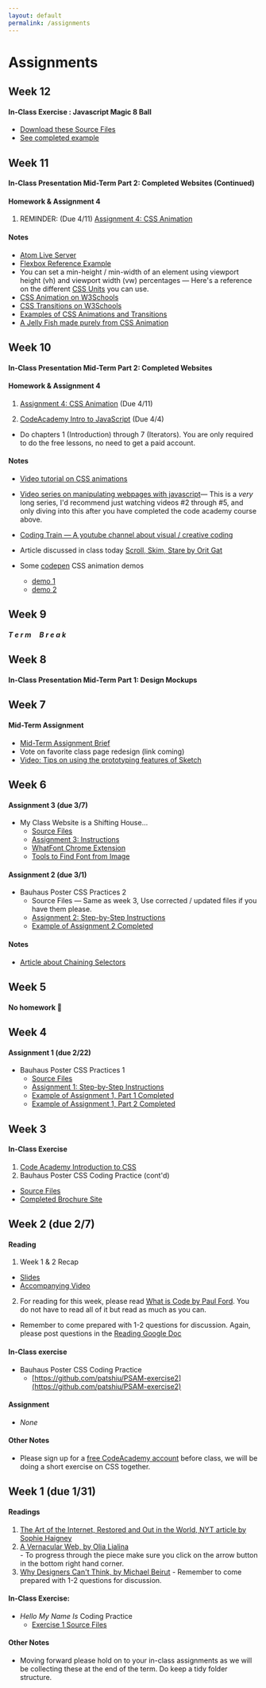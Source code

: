 ```yaml
---
layout: default
permalink: /assignments
---
```


# Assignments

## Week 12
#### In-Class Exercise : **Javascript Magic 8 Ball**
 * [Download these Source Files](https://www.dropbox.com/s/i8ndcko4ydxg1zt/eight-ball.zip?dl=0)
 * [See completed example](https://patshiu.github.io/PSAM-8-ball/)

## Week 11
#### In-Class Presentation **Mid-Term Part 2: Completed Websites** (Continued)

#### Homework & Assignment 4
  1. REMINDER: (Due 4/11) [Assignment 4: CSS Animation](https://docs.google.com/document/d/1Ra-fz6WSfs1qONAKKDtghv_2DB-mVOxBLM3u6KIvzS8/edit?usp=sharing)

#### Notes
  * [Atom Live Server](https://atom.io/packages/atom-live-server)
  * [Flexbox Reference Example](https://www.dropbox.com/sh/ql5736x8fwx0sba/AABxlmUGm4ZSw__B2kwVrF_6a?dl=0)
  * You can set a min-height / min-width of an element using viewport height (vh) and viewport width (vw) percentages — Here's a reference on the different [CSS Units](https://www.w3schools.com/cssref/css_units.asp) you can use.
  * [CSS Animation on W3Schools](https://www.w3schools.com/css/css3_animations.asp)
  * [CSS Transitions on W3Schools](https://www.w3schools.com/css/css3_transitions.asp)
  * [Examples of CSS Animations and Transitions](https://www.dropbox.com/sh/m7g8vbilqg1hlmx/AADXZuoPMkAn0CMCFz35VJqTa?dl=0)
  * [A Jelly Fish made purely from CSS Animation](https://codepen.io/FabioG/pen/QjLreK)


## Week 10
#### In-Class Presentation **Mid-Term Part 2: Completed Websites**
#### Homework & Assignment 4
  1. [Assignment 4: CSS Animation](https://docs.google.com/document/d/1Ra-fz6WSfs1qONAKKDtghv_2DB-mVOxBLM3u6KIvzS8/edit?usp=sharing) (Due 4/11)

  2. [CodeAcademy Intro to JavaScript](https://www.codecademy.com/courses/introduction-to-javascript/lessons/introduction-to-javascript) (Due 4/4)

  * Do chapters 1 (Introduction) through 7 (Iterators). You are only required to do the free lessons, no need to get a paid account.

#### Notes
  * [Video tutorial on CSS animations](https://www.youtube.com/watch?v=zHUpx90NerM)


  * [Video series on manipulating webpages with javascript](https://www.youtube.com/watch?v=FIORjGvT0kk)— This is a *very* long series, I'd recommend just watching videos \#2 through \#5, and only diving into this after you have completed the code academy course above.

  * [Coding Train — A youtube channel about visual / creative coding](https://www.youtube.com/channel/UCvjgXvBlbQiydffZU7m1_aw)

  * Article discussed in class today [Scroll, Skim, Stare by Orit Gat](http://oritgat.com/Scroll-Skim-Stare)

  * Some [codepen](https://codepen.io/) CSS animation demos
    * [demo 1](https://codepen.io/valhead/pen/htmKk)
    * [demo 2](https://codepen.io/strapro/pen/dIqAH)

## Week 9
#### *T e r m &nbsp;&nbsp;&nbsp; B r e a k*

## Week 8
#### In-Class Presentation **Mid-Term Part 1: Design Mockups**

## Week 7
#### Mid-Term Assignment
  * [Mid-Term Assignment Brief](https://docs.google.com/document/d/1gAPEREJi9TmMN2gJ8vBseBXAixjpk81pVqffzPCmUfA/edit?usp=sharing)
  * Vote on favorite class page redesign (link coming)
  * [Video: Tips on using the prototyping features of Sketch](https://www.youtube.com/watch?v=hE0dycKVCbI)


## Week 6
#### Assignment 3 (due 3/7)
* My Class Website is a Shifting House...
  * [Source Files](https://www.dropbox.com/s/1z8b28ze58v8n7l/Assignment%203.zip?dl=0)
  * [Assignment 3: Instructions](https://docs.google.com/document/d/1gUbhtLcv_v1Rd0b7BgwcJf5Cc6o-HBG9KoUomlUcMdk/edit?usp=sharing)
  * [WhatFont Chrome Extension](https://chrome.google.com/webstore/detail/whatfont/jabopobgcpjmedljpbcaablpmlmfcogm?hl=en)
  * [Tools to Find Font from Image](https://medium.com/@singh.rajinder/top-5-free-tools-to-identify-a-font-from-image-get-your-favorite-fonts-c0e2bb1395e0)

#### Assignment 2 (due 3/1)
* Bauhaus Poster CSS Practices 2
  * Source Files — Same as week 3, Use corrected / updated files if you have them please.
  * [Assignment 2: Step-by-Step Instructions](https://docs.google.com/document/d/1oU7tj7hXTf3xeO2fUdr_nV4E_dKtsnx1Uk6bTIHdOqs/edit?usp=sharing)
  * [Example of Assignment 2 Completed](https://patshiu.github.io/PSAM-exercise2-done/)

#### Notes
 * [Article about Chaining Selectors](https://css-tricks.com/multiple-class-id-selectors/)

## Week 5
#### No homework 🎉

## Week 4
#### Assignment 1 (due 2/22)
 * Bauhaus Poster CSS Practices 1
   * [Source Files](https://github.com/patshiu/PSAM-exercise2)
   * [Assignment 1: Step-by-Step Instructions](https://docs.google.com/document/d/1GWJ0zcIxQFyx7Iahg4i3unxbnNRZKNJWe99W65e5rqM/edit?usp=sharing)
   * [Example of Assignment 1, Part 1 Completed](https://patshiu.github.io/PSAM-exercise2-text/)
   * [Example of Assignment 1, Part 2 Completed](https://patshiu.github.io/PSAM-exercise2-layout/)


## Week 3
#### In-Class Exercise
1. [Code Academy Introduction to CSS](https://www.codecademy.com/learn)
2. Bauhaus Poster CSS Coding Practice (cont'd)
  * [Source Files](https://github.com/patshiu/PSAM-exercise2)
  * [Completed Brochure Site](https://patshiu.github.io/PSAM-exercise2-done/)


## Week 2 (due 2/7)
#### Reading
  1. Week 1 & 2 Recap  
  - [Slides](https://drive.google.com/open?id=1IWJTn0dAQouSpyQqri9oyLx7OdAkkBGh8jUeL2Yf0r8)  
  - [Accompanying Video](https://drive.google.com/open?id=1dn8gM1z5VM1bGHHuDQBFUbAfp3dKbHmH)  
  2. For reading for this week, please read [What is Code by Paul Ford](https://www.bloomberg.com/graphics/2015-paul-ford-what-is-code/).
You do not have to read all of it but read as much as you can.
  * Remember to come prepared with 1-2 questions for discussion. Again, please post questions in the [Reading Google Doc](https://docs.google.com/document/d/1gGiKRNkdjZkYwNEglkK7PLu40t1gQSW5o__bmRB2wyw/edit)

#### In-Class exercise
  * Bauhaus Poster CSS Coding Practice
    * [https://github.com/patshiu/PSAM-exercise2](https://github.com/patshiu/PSAM-exercise2)

#### Assignment
  * *None*


#### Other Notes
  * Please sign up for a [free CodeAcademy account](https://www.codecademy.com/) before class, we will be doing a short exercise on CSS together.



## Week 1 (due 1/31)
#### Readings
  1. [The Art of the Internet, Restored and Out in the World, NYT article by Sophie Haigney](https://www.nytimes.com/2019/01/23/arts/design/internet-art-new-museum-rhizome.html)  
  2. [A Vernacular Web, by Olia Lialina](http://art.teleportacia.org/observation/vernacular/)  
    - To progress through the piece make sure you click on the arrow button in the bottom right hand corner.
  3. [Why Designers Can't Think, by Michael Beirut](https://risd.generic.cx/why.html)
    - Remember to come prepared with 1-2 questions for discussion.

#### In-Class Exercise:
  * *Hello My Name Is* Coding Practice
    * [Exercise 1 Source Files](https://github.com/patshiu/hello)

#### Other Notes
  * Moving forward please hold on to your in-class assignments as we will be collecting these at the end of the term. Do keep a tidy folder structure.


<!--
## Week 12

* Final (due 12/12)
    * [Project 6]({{ 'projects#project-6---final' | absolute_url }})

## Week 10

* Project
  * [Project 5]({{ 'projects#project-5---javascript-transformation' | absolute_url }}) (due 11/28)

* Final (due 11/14)
  * We’ll be working with you closely to help develop your ideas over the next couple of weeks and to help you implement them. By next class we would like you to come up with 1-3 ideas written down that we can discuss. Feel free to bring along references.
  * [Project 6]({{ 'projects#project-6---final' | absolute_url }})



## Week 8 (due 10/31)
* Reading
  * [Jodi’s Infrastructure by Alexander R. Galloway](https://www.e-flux.com/journal/74/59810/jodi-s-infrastructure/)

* Project
  * [Project 4]({{ 'projects#project-4---hoverstates-and-animation' | absolute_url }})

* Coding resources
  * [Guide: Using CSS Transitions and Animations]({{ 'guides/animation_transition' | absolute_url }})
  * [Easing Functions](https://easings.net/)
  * [CSS Transitions](https://www.w3schools.com/css/css3_transitions.asp)
  * [CSS Animations](https://www.w3schools.com/css/css3_animations.asp)

* Design
  * [Google material design](https://material.io/design/motion/understanding-motion.html#principles)
  * [Sketch](https://www.sketchapp.com/)

## Week 7 (due 10/24)
* Reading
  * [Scroll, Skim, Stare by Orit Gat](http://www.thewhitereview.org/feature/scroll-skim-stare/)
  * Be sure to come in with one to two questions about the reading that are *not* yes/no questions.

* Project
  * [Project 3]({{ 'projects#project-3---15-variations' | absolute_url }})

* Coding resources
  * [Google responsive design](https://developers.google.com/web/fundamentals/design-and-ux/responsive/)
  * [Beginners Guide to Media Queries](https://medium.com/beginners-guide-to-mobile-web-development/media-queries-54a1a463356f)

## Week 6 (due 10/17)
* Reading
  * [In Defense of Tebby Tubbitz by Terre Thaemlitz](http://www.comatonse.com/writings/tebbe.html)
  * [Turing Complete User by Olia Lialina](http://contemporary-home-computing.org/turing-complete-user/)

* Project
  * [Project 3]({{ 'projects#project-3---15-variations' | absolute_url }})

* Coding Practice (optional exercises and materials)
  * Learn more about the position property [here](https://css-tricks.com/almanac/properties/p/position/)
  * Check out our new guide on how to use external fonts [here]({{ 'guides/external_fonts' | absolute_url }})
  * Read Learning to Code chapter 10

## Week 5 (due 10/10)
* Project
  * [Project 2]({{ 'projects#project-2---Iterations-on-a-poster-' | absolute_url }})

* Design
  * Post another 1-3 websites to your Are.na using the links in [resources]({{ 'resources' | absolute_url }}) if you need them. Try to post a variety of sites (e.g. not just design studios).

## Week 4 (due 10/3)
* Reading
  * [Designer as Producer by Ellen Lupton](http://elupton.com/2010/10/the-designer-as-producer/)
  * [Fuck Content by Michael Rock](https://2x4.org/ideas/2/fuck-content/)

* Coding Practice
  * [A Complete Guide to Flexbox](https://css-tricks.com/snippets/css/a-guide-to-flexbox/) - this is a great reference for how to use flexbox
  * Optional - LevelUpTuts flexbox videos [two](https://youtu.be/Jo_FByTgbIU) and [three](https://youtu.be/8yFelLx1XPw)
  * Optional - [freeCodeCamp CSS FlexBox exercises](https://learn.freecodecamp.org)

* Project
  * [Project 2]({{ 'projects#project-2---Iterations-on-a-poster-' | absolute_url }})

* Notes
  * Next class will be a work session and special topics. Will and I will be helping with one-on-one code and design help. This will also be a time to ask "how do I do *this*?"

## Week 3 (due 9/26)
* Reading
  * [The Crystal Goblet by Beatrice Warde](http://www.arts.ucsb.edu/faculty/reese/classes/artistsbooks/Beatrice%20Warde,%20The%20Crystal%20Goblet.pdf)
  * [Pure CSS Francine](https://digg.com/2018/purecss-francine)

* Watch
  * [David Rudnick Lecture: Crisis of Graphic Practices](https://www.youtube.com/watch?v=-ejp4AvetSA)

* Coding Practice
  * [LevelUpTuts - CSS Tutorials](https://www.youtube.com/watch?v=x9HmYfSN4Gk&list=PLLnpHn493BHH6DkHPhduhco5XavNA9JaD), numbers 1 through 15. These are optional, but we recommend watching if you were confused during class. Watch these before completing free code camp exercises or working on the project.
  * [learn.freecodecamp.org](https://learn.freecodecamp.org) - complete the Basic CSS section under "Responsive Web Design Certification". Skip the last 7 sections on CSS variables and media queries. These are for your benefit so if you already feel comfortable with an exercise then you can skip.

* Project
  * Continue with the second part of [Project 1]({{ 'projects#project-1---hyperlink-text' | absolute_url }}) due 9/26

* Notes
  * If you haven't already, please email us the link to your GitHub Pages before class
  * We've updated "how to create new pages on GitHub" (found [here]( {{ 'guides/using_github_pages.html' | absolute_url }} )) to include an important final step
  * Rather than make a new repository for each project, feel free to make folders in your "[username].github.io" folder and publish that way, if that is easier -->

